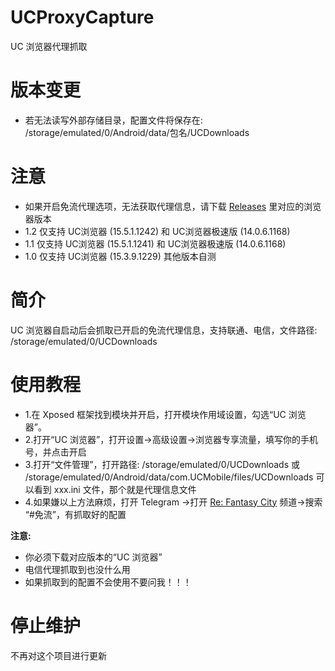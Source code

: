 # UCProxyCapture
UC 浏览器代理抓取

# 版本变更
- 若无法读写外部存储目录，配置文件将保存在: /storage/emulated/0/Android/data/包名/UCDownloads

# 注意
- 如果开启免流代理选项，无法获取代理信息，请下载 [Releases](https://github.com/unexpecteds/UCProxyCapture/releases) 里对应的浏览器版本
- 1.2 仅支持 UC浏览器 (15.5.1.1242) 和 UC浏览器极速版 (14.0.6.1168)
- 1.1 仅支持 UC浏览器 (15.5.1.1241) 和 UC浏览器极速版 (14.0.6.1168)
- 1.0 仅支持 UC浏览器 (15.3.9.1229) 其他版本自测

# 简介
UC 浏览器自启动后会抓取已开启的免流代理信息，支持联通、电信，文件路径: /storage/emulated/0/UCDownloads

# 使用教程
- 1.在 Xposed 框架找到模块并开启，打开模块作用域设置，勾选“UC 浏览器”。
- 2.打开“UC 浏览器”，打开设置→高级设置→浏览器专享流量，填写你的手机号，并点击开启
- 3.打开“文件管理”，打开路径: /storage/emulated/0/UCDownloads 或 /storage/emulated/0/Android/data/com.UCMobile/files/UCDownloads 可以看到 xxx.ini 文件，那个就是代理信息文件
- 4.如果嫌以上方法麻烦，打开 Telegram →打开 [Re: Fantasy City](https://t.me/ReFantasyCity) 频道→搜索 “#免流”，有抓取好的配置

**注意:**
- 你必须下载对应版本的“UC 浏览器”
- 电信代理抓取到也没什么用
- 如果抓取到的配置不会使用不要问我！！！

# 停止维护
不再对这个项目进行更新
